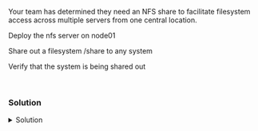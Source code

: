 Your team has determined they need an NFS share to facilitate filesystem access across multiple servers from one central location.

Deploy the nfs server on node01

Share out a filesystem /share to any system

Verify that the system is being shared out

<br>

### Solution
<details>
<summary>Solution</summary>
Connect to node01

```plain
ssh node01
```

Verify there is no nfs package

```plain
dpkg -l | grep -i nfs
```

Deploy the nfs server package

```plain
apt -y install nfs-kernel-server
```

Verify that the server is running but nothing is being shared out.

```plain
systemctl status nfs-server.service --no-pager
ss -ntulp | grep 2049
showmount -e
```

Notice the service is running, the ports 2049 are open for TCP and udp connections, and no shares are being shared out.

Further verify that the firewall isn't running to complicate things

```plain
ufw status
```

Should see this disabled.

Let's create a directory to share out. We also need to prep it for other systems to connect and write by changing permissions.

```plain
mkdir /share
chown nobody:nogroup /share
```

Add the line ``` /share *(rw,sync,no_subtree_check) ``` to /etc/exports to share out the directory.

```plain
vi /etc/exports
```
 
After doing this, you will need to restart the service to see the share.

```plain
systemctl restart nfs-server.service
showmount -e
```

Once you see the share, you're ready to move on to the client connection.

Remember to move back to controlplane node

```plain
exit
```

</details>